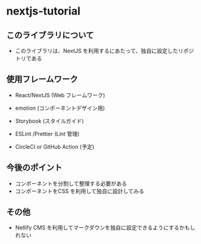 # nextjs-tutorial


## このライブラリについて
- このライブラリは、NextJS を利用するにあたって、独自に設定したリポジトリである

## 使用フレームワーク
- React/NextJS (Web フレームワーク)
- emotion (コンポーネントデザイン用) 
- Storybook (スタイルガイド)
- ESLint /Prettier (Lint 管理)
 
- CircleCI or GitHub Action (予定)

## 今後のポイント
- コンポーネントを分割して整理する必要がある
- コンポーネントをCSS を利用して独自に設計してみる

## その他
- Netlify CMS を利用してマークダウンを独自に設定できるようにするかもしれない
